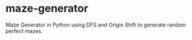 # maze-generator
Maze Generator in Python using DFS and Origin Shift to generate random perfect mazes.